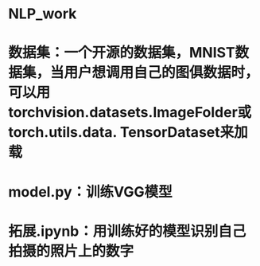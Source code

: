 # NLP_work
# 数据集：一个开源的数据集，MNIST数据集，当用户想调用自己的图俱数据时，可以用torchvision.datasets.ImageFolder或torch.utils.data. TensorDataset来加载
# model.py：训练VGG模型
# 拓展.ipynb：用训练好的模型识别自己拍摄的照片上的数字
